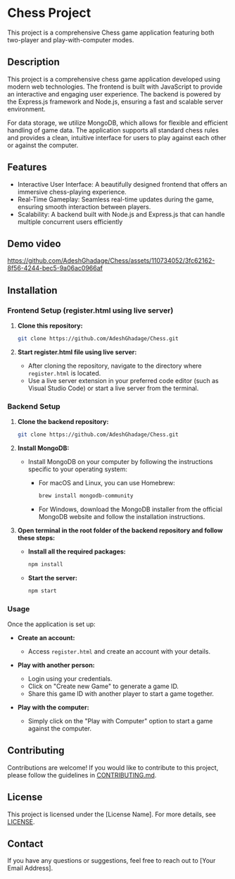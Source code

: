 # Chess Project

This project is a comprehensive Chess game application featuring both two-player and play-with-computer modes.

## Description

This project is a comprehensive chess game application developed using modern web technologies. The frontend is built with JavaScript to provide an interactive and engaging user experience. The backend is powered by the Express.js framework and Node.js, ensuring a fast and scalable server environment.

For data storage, we utilize MongoDB, which allows for flexible and efficient handling of game data. The application supports all standard chess rules and provides a clean, intuitive interface for users to play against each other or against the computer.

## Features

- Interactive User Interface: A beautifully designed frontend that offers an immersive chess-playing experience.
- Real-Time Gameplay: Seamless real-time updates during the game, ensuring smooth interaction between players.
- Scalability: A backend built with Node.js and Express.js that can handle multiple concurrent users efficiently

## Demo video

https://github.com/AdeshGhadage/Chess/assets/110734052/3fc62162-8f56-4244-bec5-9a06ac0966af

## Installation

### Frontend Setup (register.html using live server)

1. **Clone this repository:**

    ```bash
    git clone https://github.com/AdeshGhadage/Chess.git
    ```

2. **Start register.html file using live server:**
   
   - After cloning the repository, navigate to the directory where `register.html` is located.
   - Use a live server extension in your preferred code editor (such as Visual Studio Code) or start a live server from the terminal.

### Backend Setup

1. **Clone the backend repository:**

    ```bash
    git clone https://github.com/AdeshGhadage/Chess.git
    ```

2. **Install MongoDB:**

   - Install MongoDB on your computer by following the instructions specific to your operating system:
   
     - For macOS and Linux, you can use Homebrew:
       ```bash
       brew install mongodb-community
       ```
     
     - For Windows, download the MongoDB installer from the official MongoDB website and follow the installation instructions.

3. **Open terminal in the root folder of the backend repository and follow these steps:**

   - **Install all the required packages:**
     ```bash
     npm install
     ```

   - **Start the server:**
     ```bash
     npm start
     ```

### Usage

Once the application is set up:

- **Create an account:**
  - Access `register.html` and create an account with your details.

- **Play with another person:**
  - Login using your credentials.
  - Click on "Create new Game" to generate a game ID.
  - Share this game ID with another player to start a game together.

- **Play with the computer:**
  - Simply click on the "Play with Computer" option to start a game against the computer.

## Contributing

Contributions are welcome! If you would like to contribute to this project, please follow the guidelines in [CONTRIBUTING.md](CONTRIBUTING.md).

## License

This project is licensed under the [License Name]. For more details, see [LICENSE](LICENSE).

## Contact

If you have any questions or suggestions, feel free to reach out to [Your Email Address].
